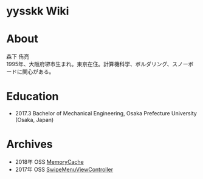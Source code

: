 # yysskk Wiki
# About
森下 侑亮  
1995年、大阪府堺市生まれ。東京在住。計算機科学、ボルダリング、スノーボードに関心がある。

# Education
- 2017.3 Bachelor of Mechanical Engineering, Osaka Prefecture University (Osaka, Japan)

# Archives
- 2018年 OSS [MemoryCache](https://github.com/yysskk/MemoryCache)
- 2017年 OSS [SwipeMenuViewController](https://github.com/yysskk/SwipeMenuViewController)
